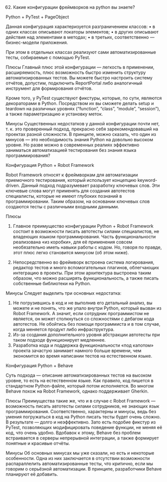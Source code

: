 62. Какие конфигурации фреймворков на python вы знаете?

Python + PyTest + PageObject

Данная конфигурация характеризуется разграничением классов:
• в одних классах описывают локаторы элементов;
• в других описывают действия над элементами в методах;
• в третьих, соответственно — бизнес-модели приложения.

При этом в отдельных классах реализуют сами автоматизированные тесты, собираемые с помощью PyTest.

Плюсы
Главный плюс этой конфигурации — легкость в применении, расширяемость, плюс возможность быстро изменить структуру
автоматизированных тестов. Вы можете быстро настроить систему отчётов, допустим, подключить ReportPortal либо
аналогичный инструмент для формирования отчётов.

Кроме того, у PyTest существуют фикстуры, которые, по сути, являются декораторами в Python. Посредством их вы сможете
делать setup и teardown на различных уровнях (“function”, “class”, “module”, “session”), а также параметризацию и
установку меток.

Минусы
Существенных недостатков у данной конфигурации почти нет, т. к. это проверенный подход, прекрасно себя зарекомендовавший
на проектах разной сложности. В принципе, можно сказать, что один из минусов — это необходимость знания Python на
довольно высоком уровне. Но разве можно в современных реалиях эффективно заниматься автоматизацией тестирования без
знания языка программирования?

Конфигурация Python + Robot Framework

Robot Framework относят к фреймворкам для автоматизации приемочного тестирования, который использует концепцию
keyword-driven. Данный подход подразумевает разработку ключевых слов. Эти ключевые слова могут применять для создания
автотестов специалисты, которые не имеют глубоких познаний в программировании. Таким образом, на основании ключевых слов
создаются тесты с различными входными данными.

Плюсы

1. Главное преимущество конфигурации Python + Robot Framework состоит в возможности писать автотесты силами
   специалистов,
   не владеющих языком программирования. Часть функциональности реализована «из коробки», для её применения совсем
   необязательно иметь навыки работы с кодом. Но, говоря по правде, этот плюс легко становится минусом (об этом ниже).

2. Непосредственно во фреймворк встроена система логирования, редактор тестов и много вспомогательных плагинов,
   облегчающих
   интеграцию в проекты. При этом архитектура выстроена таким образом, что можно расширять функциональность, а также
   писать
   собственные библиотеки на Python.

Минусы
Следует выделить три основных недостатка:

1. Не погрузившись в код и не выполнив его детальный анализ, вы можете и не понять, что же упало внутри Python, который
   вызван из Robot Framework. А значит, если сотрудник программистом не является, он может столкнуться со сложностями с
   дебагом кода автотестов. Не обойтись без помощи программиста и в том случае, когда меняется продукт либо
   инфраструктура.
2. Из-за создания дополнительного уровня абстракции автотесты при таком подходе функционирует медленнее.
3. Разработка кода и поддержка функциональности «под капотом» проекта зачастую занимает намного больше времени, чем
   экономится во время написании тестов на естественном языке.

Конфигурация Python + Behave

Суть подхода — описание автоматизированных тестов на высоком уровне, то есть на естественном языке. Как правило, код
пишется в стандартном Python-файле, который потом исполняется. Во многом Behave похож на Robot Framework, однако
поддерживает Gherkin.

Плюсы
Преимущества такие же, что и в случае с Robot Framework — возможность писать автотесты силами сотрудников, не знающих
язык программирования. Соответственно, характерны и минусы, ведь без умения погружаться в код на Python писать тесты
будет очень сложно. В результате — долго и неэффективно. Зато есть подобие фикстур из PyTest, позволяющих модифицировать
поведение функции, не меняя её код, что очень удобно. Вдобавок к этому, Behave без проблем встраивается в серверы
непрерывной интеграции, а также формирует понятные и красивые отчёты.

Минусы
Об основных минусах мы уже сказали, но есть и некоторые особенности. Одна из них заключается в отсутствии возможности
распараллелить автоматизированные тесты, что критично, если мы говорим о серьёзной автоматизации. В принципе,
разработчики Behave планируют её добавить. 